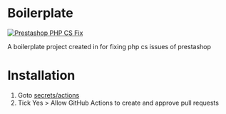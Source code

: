 # Boilerplate
[![Prestashop PHP CS Fix](https://github.com/codeeshop-oc/prestashop-php-cs-biolerplate/actions/workflows/php-prestashop-cs-fix.yml/badge.svg?branch=main&event=push)](https://github.com/codeeshop-oc/prestashop-php-cs-biolerplate/actions/workflows/php-prestashop-cs-fix.yml)

A boilerplate project created in for fixing php cs issues of prestashop

# Installation
1. Goto [secrets/actions](../../settings/actions)
2. Tick Yes > Allow GitHub Actions to create and approve pull requests
